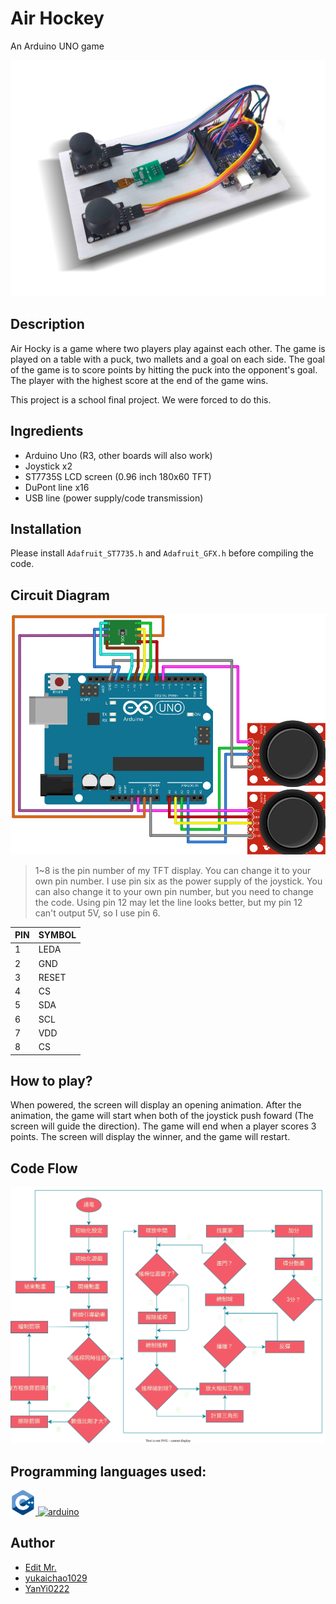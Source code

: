 # Air Hockey

An Arduino UNO game

![](image.png)
## Description

Air Hocky is a game where two players play against each other. The game is played on a table with a puck, two mallets and a goal on each side. The goal of the game is to score points by hitting the puck into the opponent's goal. The player with the highest score at the end of the game wins.

This project is a school final project. We were forced to do this.

## Ingredients
* Arduino Uno (R3, other boards will also work)
* Joystick x2
* ST7735S LCD screen (0.96 inch 180x60 TFT)
* DuPont line x16
* USB line (power supply/code transmission)

## Installation

Please install `Adafruit_ST7735.h` and `Adafruit_GFX.h` before compiling the code.

## Circuit Diagram

![Circuit Diagram](circuit_diagram.svg)

> 1~8 is the pin number of my TFT display. You can change it to your own pin number. I use pin six as the power supply of the joystick. You can also change it to your own pin number, but you need to change the code. Using pin 12 may let the line looks better, but my pin 12 can't output 5V, so I use pin 6.

| PIN | SYMBOL |
| --- | --- |
| 1 | LEDA |
| 2 | GND |
| 3 | RESET |
| 4 | CS |
| 5 | SDA |
| 6 | SCL |
| 7 | VDD |
| 8 | CS |

## How to play?

When powered, the screen will display an opening animation. After the animation, the game will start when both of the joystick push foward (The screen will guide the direction). The game will end when a player scores 3 points. The screen will display the winner, and the game will restart.



## Code Flow

![Flow](flow.svg)

## Programming languages used:
<a href="https://www.w3schools.com/cpp/" target="_blank" rel="noreferrer"> <img src="https://raw.githubusercontent.com/devicons/devicon/master/icons/cplusplus/cplusplus-original.svg" alt="cplusplus" width="40" height="40"/> </a> <a href="https://www.arduino.cc/" target="_blank" rel="noreferrer"> <img src="https://cdn.worldvectorlogo.com/logos/arduino-1.svg" alt="arduino" width="40" height="40"/> </a>

## Author

* [Edit Mr.](https://github.com/Edit-Mr/)
* [yukaichao1029](https://github.com/yukaichao1029)
* [YanYi0222](https://github.com/YanYi0222)
